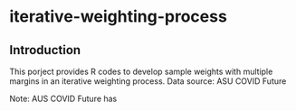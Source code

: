 # iterative-weighting-process
## Introduction
This porject provides R codes to develop sample weights with multiple margins in an iterative weighting process. 
Data source: ASU COVID Future


Note: AUS COVID Future has 
